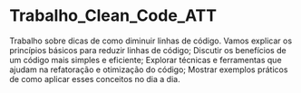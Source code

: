 # Trabalho_Clean_Code_ATT
Trabalho sobre dicas de como diminuir linhas de código. Vamos explicar os princípios básicos para reduzir linhas de código; Discutir os benefícios de um código mais simples e eficiente; Explorar técnicas e ferramentas que ajudam na refatoração e otimização do código; Mostrar exemplos práticos de como aplicar esses conceitos no dia a dia.
